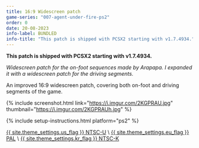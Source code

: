 ```yaml
---
title: 16:9 Widescreen patch
game-series: "007-agent-under-fire-ps2"
order: 0
date: 20-08-2023
info-label: BUNDLED
info-title: "This patch is shipped with PCSX2 starting with v1.7.4934."
---
```


**<span style="white-space:nowrap"><i class="fas fa-info-circle"></i> This</span> patch is shipped with PCSX2 starting with <span style="white-space:nowrap">v1.7.4934. <i class="fas fa-info-circle"></i></span>**

*Widescreen patch for the on-foot sequences made by Arapapa. I expanded it with a widescreen patch for the driving segments.*

An improved 16:9 widescreen patch, covering both on-foot and driving segments of the game.

{% include screenshot.html link="https://i.imgur.com/2KGPRAU.jpg" thumbnail="https://i.imgur.com/2KGPRAUh.jpg" %}

{% include setup-instructions.html platform="ps2" %}

<a href="https://github.com/CookiePLMonster/Console-Cheat-Codes/blob/master/PS2/007%20Agent%20Under%20Fire/Widescreen/SLUS-20265_79646C72_widescreen.pnach" class="button" role="button" target="_blank">{{ site.theme_settings.us_flag }} NTSC-U</a> \\
<a href="https://github.com/CookiePLMonster/Console-Cheat-Codes/blob/master/PS2/007%20Agent%20Under%20Fire/Widescreen/SLES-50539_992B46DC_widescreen.pnach" class="button" role="button" target="_blank">{{ site.theme_settings.eu_flag }} PAL</a> \\
<a href="https://github.com/CookiePLMonster/Console-Cheat-Codes/blob/master/PS2/007%20Agent%20Under%20Fire/Widescreen/SLPM-67505_60666E72_widescreen.pnach" class="button" role="button" target="_blank">{{ site.theme_settings.kr_flag }} NTSC-K</a>
